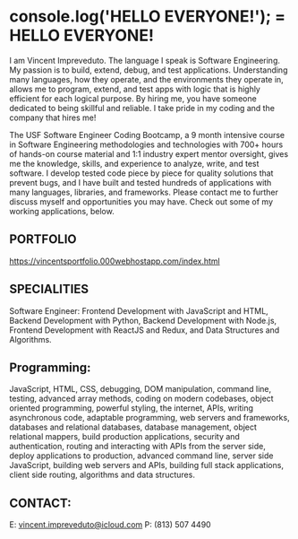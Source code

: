 # console.log('HELLO EVERYONE!'); = HELLO EVERYONE! 
I am Vincent Impreveduto. The language I speak is Software Engineering. My passion is to build, extend, debug, and test applications. Understanding many languages, how they operate, and the environments they operate in, allows me to program, extend, and test apps with logic that is highly efficient for each logical purpose. By hiring me, you have someone dedicated to being skillful and reliable. I take pride in my coding and the company that hires me! 

The USF Software Engineer Coding Bootcamp, a 9 month intensive course in Software Engineering methodologies and technologies with 700+ hours of hands-on course material and 1:1 industry expert mentor oversight, gives me the knowledge, skills, and experience to analyze, write, and test software. I develop tested code piece by piece for quality solutions that prevent bugs, and I have built and tested hundreds of applications with many languages, libraries, and frameworks. Please contact me to further discuss myself and opportunities you may have. Check out some of my working applications, below.

## PORTFOLIO
https://vincentsportfolio.000webhostapp.com/index.html

## SPECIALITIES
Software Engineer: 
Frontend Development with JavaScript and HTML, Backend Development with Python, Backend Development with Node.js, Frontend Development with ReactJS and Redux, and Data Structures and Algorithms.

## Programming:
JavaScript, HTML, CSS, debugging, DOM manipulation, command line, testing, advanced array methods, coding on modern codebases, object oriented programming, powerful styling, the internet, APIs, writing asynchronous code, adaptable programming, web servers and frameworks, databases and relational databases, database management, object relational mappers, build production applications, security and authentication, routing and interacting with APIs from the server side, deploy applications to production, advanced command line, server side JavaScript, building web servers and APIs, building full stack applications, client side routing, algorithms and data structures.

## CONTACT:
E: vincent.impreveduto@icloud.com
P: (813) 507 4490

<!---
git-pok/git-pok is a ✨ special ✨ repository because its `README.md` (this file) appears on your GitHub profile.
You can click the Preview link to take a look at your changes.
--->
